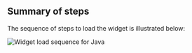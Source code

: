 ## Summary of steps

The sequence of steps to load the widget is illustrated below:

<div class="common-image-format">

![Widget load sequence for Java](/img/oie-embedded-sdk/oie-embedded-widget-use-case-load-java.png
 "Widget load sequence for Java")

</div>
